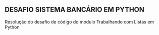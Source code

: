 ## DESAFIO SISTEMA BANCÁRIO EM PYTHON

Resolução do desafio de código do módulo Trabalhando com Listas em Python